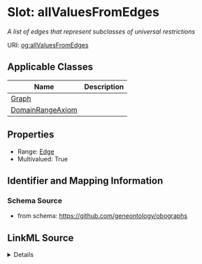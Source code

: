 # Slot: allValuesFromEdges
_A list of edges that represent subclasses of universal restrictions_


URI: [og:allValuesFromEdges](https://github.com/geneontology/obographs/allValuesFromEdges)



<!-- no inheritance hierarchy -->




## Applicable Classes

| Name | Description |
| --- | --- |
[Graph](Graph.md) | 
[DomainRangeAxiom](DomainRangeAxiom.md) | 






## Properties

* Range: [Edge](Edge.md)
* Multivalued: True








## Identifier and Mapping Information







### Schema Source


* from schema: https://github.com/geneontology/obographs




## LinkML Source

<details>
```yaml
name: allValuesFromEdges
description: A list of edges that represent subclasses of universal restrictions
from_schema: https://github.com/geneontology/obographs
rank: 1000
multivalued: true
alias: allValuesFromEdges
domain_of:
- Graph
- DomainRangeAxiom
range: Edge

```
</details>
